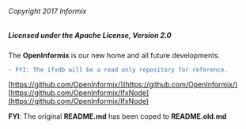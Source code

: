 ###### Copyright 2017 Informix

##### Licensed under the Apache License, Version 2.0
The **OpenInformix** is our new home and all future developments.  
```diff
- FYI: The ifxdb will be a read only repository for reference.  
```
 
[https://github.com/OpenInformix/](https://github.com/OpenInformix/)  
[https://github.com/OpenInformix/IfxNode](https://github.com/OpenInformix/IfxNode)

**FYI**: The original **README.md** has been coped to **README.old.md**
